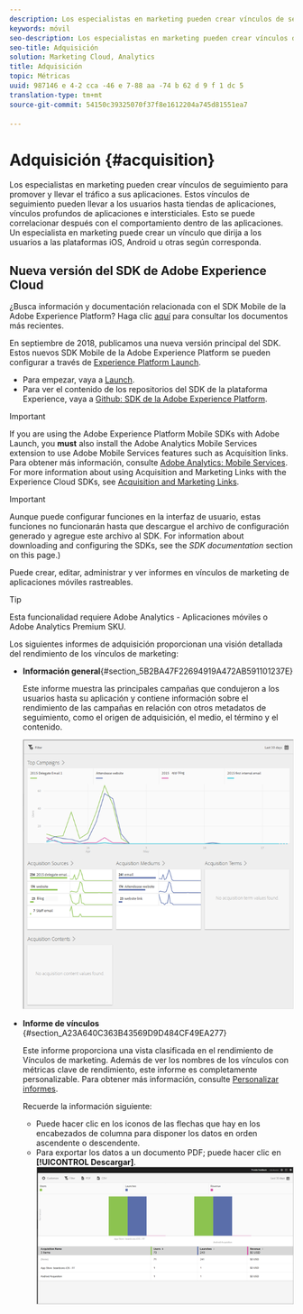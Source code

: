 ```yaml
---
description: Los especialistas en marketing pueden crear vínculos de seguimiento para promover y llevar el tráfico a sus aplicaciones. Estos vínculos de seguimiento pueden llevar a los usuarios hasta tiendas de aplicaciones, vínculos profundos de aplicaciones e intersticiales. Esto se puede correlacionar después con el comportamiento dentro de las aplicaciones. Un especialista en marketing puede crear un vínculo que dirija a los usuarios a las plataformas iOS, Android u otras según corresponda.
keywords: móvil
seo-description: Los especialistas en marketing pueden crear vínculos de seguimiento para promover y llevar el tráfico a sus aplicaciones. Estos vínculos de seguimiento pueden llevar a los usuarios hasta tiendas de aplicaciones, vínculos profundos de aplicaciones e intersticiales. Esto se puede correlacionar después con el comportamiento dentro de las aplicaciones. Un especialista en marketing puede crear un vínculo que dirija a los usuarios a las plataformas iOS, Android u otras según corresponda.
seo-title: Adquisición
solution: Marketing Cloud, Analytics
title: Adquisición
topic: Métricas
uuid: 987146 e 4-2 cca -46 e 7-88 aa -74 b 62 d 9 f 1 dc 5
translation-type: tm+mt
source-git-commit: 54150c39325070f37f8e1612204a745d81551ea7

---
```



# Adquisición {#acquisition}

Los especialistas en marketing pueden crear vínculos de seguimiento para promover y llevar el tráfico a sus aplicaciones. Estos vínculos de seguimiento pueden llevar a los usuarios hasta tiendas de aplicaciones, vínculos profundos de aplicaciones e intersticiales. Esto se puede correlacionar después con el comportamiento dentro de las aplicaciones. Un especialista en marketing puede crear un vínculo que dirija a los usuarios a las plataformas iOS, Android u otras según corresponda.

## Nueva versión del SDK de Adobe Experience Cloud

¿Busca información y documentación relacionada con el SDK Mobile de la Adobe Experience Platform? Haga clic [aquí](https://aep-sdks.gitbook.io/docs/) para consultar los documentos más recientes.

En septiembre de 2018, publicamos una nueva versión principal del SDK. Estos nuevos SDK Mobile de la Adobe Experience Platform se pueden configurar a través de [Experience Platform Launch](https://www.adobe.com/experience-platform/launch.html).

* Para empezar, vaya a [Launch](https://launch.adobe.com/).
* Para ver el contenido de los repositorios del SDK de la plataforma Experience, vaya a [Github: SDK de la Adobe Experience Platform](https://github.com/Adobe-Marketing-Cloud/acp-sdks).

>[!IMPORTANT]
>
> If you are using the Adobe Experience Platform Mobile SDKs with Adobe Launch, you **must** also install the Adobe Analytics Mobile Services extension to use Adobe Mobile Services features such as Acquisition links. Para obtener más información, consulte [Adobe Analytics: Mobile Services](https://aep-sdks.gitbook.io/docs/using-mobile-extensions/adobe-analytics-mobile-services). For more information about using Acquisition and Marketing Links with the Experience Cloud SDKs, see [Acquisition and Marketing Links](https://aep-sdks.gitbook.io/docs/using-mobile-extensions/adobe-analytics-mobile-services#acquisition-and-marketing-links).

>[!IMPORTANT]
>
>Aunque puede configurar funciones en la interfaz de usuario, estas funciones no funcionarán hasta que descargue el archivo de configuración generado y agregue este archivo al SDK. For information about downloading and configuring the SDKs, see the *SDK documentation* section on this page.)

Puede crear, editar, administrar y ver informes en vínculos de marketing de aplicaciones móviles rastreables.

>[!TIP]
>
>Esta funcionalidad requiere Adobe Analytics - Aplicaciones móviles o Adobe Analytics Premium SKU.

Los siguientes informes de adquisición proporcionan una visión detallada del rendimiento de los vínculos de marketing:

* **Información general**{#section_5B2BA47F22694919A472AB591101237E}

   Este informe muestra las principales campañas que condujeron a los usuarios hasta su aplicación y contiene información sobre el rendimiento de las campañas en relación con otros metadatos de seguimiento, como el origen de adquisición, el medio, el término y el contenido.

   ![](assets/acquisition_overview.png)

* **Informe de vínculos** {#section_A23A640C363B43569D9D484CF49EA277}

   Este informe proporciona una vista clasificada en el rendimiento de Vínculos de marketing. Además de ver los nombres de los vínculos con métricas clave de rendimiento, este informe es completamente personalizable. Para obtener más información, consulte [Personalizar informes](/help/using/usage/reports-customize/t-reports-customize.md).

   Recuerde la información siguiente:

   * Puede hacer clic en los iconos de las flechas que hay en los encabezados de columna para disponer los datos en orden ascendente o descendente.
   * Para exportar los datos a un documento PDF; puede hacer clic en **[!UICONTROL Descargar]**.
   ![](assets/acquisition_name.png)
